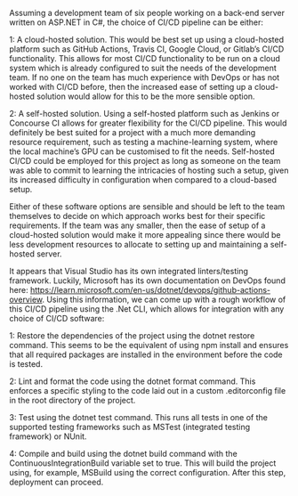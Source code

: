 Assuming a development team of six people working on a back-end server written on ASP.NET in C#, the choice of CI/CD pipeline can be either:

1: A cloud-hosted solution.
This would be best set up using a cloud-hosted platform such as GitHub Actions, Travis CI, Google Cloud, or Gitlab’s CI/CD functionality. This allows for most CI/CD functionality to be run on a cloud system which is already configured to suit the needs of the development team. If no one on the team has much experience with DevOps or has not worked with CI/CD before, then the increased ease of setting up a cloud-hosted solution would allow for this to be the more sensible option.

2: A self-hosted solution.
Using a self-hosted platform such as Jenkins or Concourse CI allows for greater flexibility for the CI/CD pipeline. This would definitely be best suited for a project with a much more demanding resource requirement, such as testing a machine-learning system, where the local machine’s GPU can be customised to fit the needs. Self-hosted CI/CD could be employed for this project as long as someone on the team was able to commit to learning the intricacies of hosting such a setup, given its increased difficulty in configuration when compared to a cloud-based setup.

Either of these software options are sensible and should be left to the team themselves to decide on which approach works best for their specific requirements. If the team was any smaller, then the ease of setup of a cloud-hosted solution would make it more appealing since there would be less development resources to allocate to setting up and maintaining a self-hosted server.

It appears that Visual Studio has its own integrated linters/testing framework. Luckily, Microsoft has its own documentation on DevOps found here: https://learn.microsoft.com/en-us/dotnet/devops/github-actions-overview. Using this information, we can come up with a rough workflow of this CI/CD pipeline using the .Net CLI, which allows for integration with any choice of CI/CD software:

1: Restore the dependencies of the project using the dotnet restore command. This seems to be the equivalent of using npm install and ensures that all required packages are installed in the environment before the code is tested.

2: Lint and format the code using the dotnet format command. This enforces a specific styling to the code laid out in a custom .editorconfig file in the root directory of the project.

3: Test using the dotnet test command. This runs all tests in one of the supported testing frameworks such as MSTest (integrated testing framework) or NUnit.

4: Compile and build using the dotnet build command with the ContinuousIntegrationBuild variable set to true. This will build the project using, for example, MSBuild using the correct configuration. After this step, deployment can proceed.
